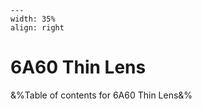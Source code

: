 
```{figure} /figures/busy.png
---
width: 35%
align: right
```
# 6A60 Thin Lens

&%Table of contents for 6A60 Thin Lens&%